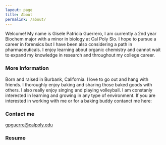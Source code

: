 ```yaml
---
layout: page
title: About
permalink: /about/
---
```


Welcome!
My name is Gisele Patricia Guerrero, I am currently a 2nd year Biochem major with a minor in biology at Cal Poly Slo. I hope to pursue a career in forensics but I have been also considering a path in pharmaceuticals. I enjoy learning about organic chemistry and cannot wait to expand my knowledge in research and throughout my college career.

### More Information

Born and raised in Burbank, California. I love to go out and hang with friends. I thoroughly enjoy baking and sharing those baked goods with others. I also really enjoy singing and playing volleyball. I am constanly interested in learning and growing in any type of environment. If you are interested in working with me or for a baking buddy contanct me here:

### Contact me

[gpguerre@calpoly.edu](mailto:gpguerre@calpoly.edu)

### Resume


